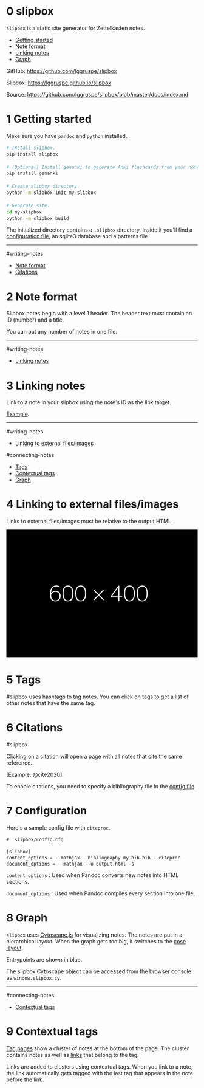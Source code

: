 # 0 slipbox

`slipbox` is a static site generator for Zettelkasten notes.

- [Getting started](#1)
- [Note format](#2)
- [Linking notes](#3)
- [Graph](#8)

GitHub: <https://github.com/lggruspe/slipbox>

Slipbox: <https://lggruspe.github.io/slipbox>

Source: <https://github.com/lggruspe/slipbox/blob/master/docs/index.md>



# 1 Getting started

Make sure you have `pandoc` and `python` installed.

```bash
# Install slipbox.
pip install slipbox

# (Optional) Install genanki to generate Anki flashcards from your notes.
pip install genanki

# Create slipbox directory.
python -m slipbox init my-slipbox

# Generate site.
cd my-slipbox
python -m slipbox build
```

The initialized directory contains a `.slipbox` directory.
Inside it you'll find a [configuration file](#7), an sqlite3 database
and a patterns file.

---

#writing-notes

- [Note format](#2)
- [Citations](#6)



# 2 Note format

Slipbox notes begin with a level 1 header.
The header text must contain an ID (number) and a title.

You can put any number of notes in one file.

---

#writing-notes

- [Linking notes](#3)



# 3 Linking notes

Link to a note in your slipbox using the note's ID as the link target.

[Example](#4).

---

#writing-notes

- [Linking to external files/images](#4)

#connecting-notes

- [Tags](#5)
- [Contextual tags](#9)
- [Graph](#8)



# 4 Linking to external files/images

Links to external files/images must be relative to the output HTML.

![Example](images/example.png)



# 5 Tags

#slipbox uses hashtags to tag notes.
You can click on tags to get a list of other notes that have the same
tag.



# 6 Citations
#slipbox

Clicking on a citation will open a page with all notes that cite the
same reference.

[Example: @cite2020].

To enable citations, you need to specify a bibliography file in the
[config file](#7).



# 7 Configuration

Here's a sample config file with `citeproc`.

```
# .slipbox/config.cfg

[slipbox]
content_options = --mathjax --bibliography my-bib.bib --citeproc
document_options = --mathjax --o output.html -s
```

`content_options`
: Used when Pandoc converts new notes into HTML sections.

`document_options`
: Used when Pandoc compiles every section into one file.



# 8 Graph

`slipbox` uses [Cytoscape.js](https://js.cytoscape.org/) for visualizing
notes.
The notes are put in a hierarchical layout.
When the graph gets too big, it switches to the
[cose layout](https://js.cytoscape.org/#layouts/cose).

Entrypoints are shown in blue.

The slipbox Cytoscape object can be accessed from the browser console
as `window.slipbox.cy`.

---

#connecting-notes

- [Contextual tags](#9)



# 9 Contextual tags

[Tag pages](#5) show a cluster of notes at the bottom of the page.
The cluster contains notes as well as [links](#3) that belong to the tag.

Links are added to clusters using contextual tags.
When you link to a note, the link automatically gets tagged with the
last tag that appears in the note before the link.
